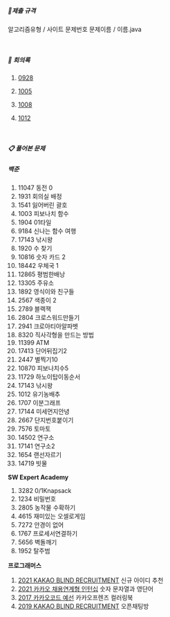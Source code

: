 

##### 📌제출 규격

알고리즘유형 / 사이트 문제번호 문제이름 / 이름.java

<br>

##### 📖 회의록

1. [0928](https://github.com/SSAFY6-SEOUL13-RUNAWAY/AlogrithmStudy/blob/main/Minutes%20of%20Meeting/2021_09_28.md)

2. [1005](https://github.com/SSAFY6-SEOUL13-RUNAWAY/AlogrithmStudy/blob/main/Minutes%20of%20Meeting/2021_10_05.md)

3. [1008](https://github.com/SSAFY6-SEOUL13-RUNAWAY/AlogrithmStudy/blob/main/Minutes%20of%20Meeting/2021_10_08.md)

4. [1012](https://github.com/SSAFY6-SEOUL13-RUNAWAY/AlogrithmStudy/blob/main/Minutes%20of%20Meeting/2021_10_12.md)

   

<br>

##### 📋 풀어본 문제

##### **백준**

1. 11047 동전 0
2. 1931 회의실 배정
3. 1541 잃어버린 괄호
4. 1003 피보나치 함수
5. 1904 01타일
6. 9184 신나는 함수 여행
7. 17143 낚시왕
8. 1920 수 찾기
9. 10816 숫자 카드 2
10. 18442 우체국 1
11. 12865 평범한배낭
12. 13305 주유소
13. 1892 영식이와 친구들
14. 2567 색종이 2
15. 2789 블랙잭
16. 2804 크로스워드만들기
17. 2941 크로아티아알파벳
18. 8320 직사각형을 만드는 방법
19. 11399 ATM
20. 17413 단어뒤집기2
21. 2447 별찍기10
22. 10870 피보나치수5
23. 11729 하노이탑이동순서
24. 17143 낚시왕
25. 1012 유기농배추
26. 1707 이분그래프
27. 17144 미세먼지안녕
28. 2667 단지번호붙이기
29. 7576 토마토
30. 14502 연구소
31. 17141 연구소2
32. 1654 랜선자르기
33. 14719 빗물



**SW Expert Academy**

1. 3282 0/1Knapsack
2. 1234 비밀번호
3. 2805 농작물 수확하기
4. 4615 재미있는 오셀로게임
5. 7272 안경이 없어
6. 1767 프로세서연결하기
7. 5656 벽돌깨기
8. 1952 탈주범



**프로그래머스**

1. [2021 KAKAO BLIND RECRUITMENT](https://programmers.co.kr/learn/challenges)  신규 아이디 추천
2. [2021 카카오 채용연계형 인턴십](https://programmers.co.kr/learn/challenges) 숫자 문자열과 영단어
3. [2017 카카오코드 예선](https://programmers.co.kr/learn/challenges) 카카오프렌즈 컬러링북
4. [2019 KAKAO BLIND RECRUITMENT](https://programmers.co.kr/learn/challenges) 오픈채팅방

